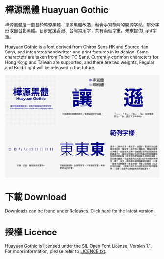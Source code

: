 # 樺源黑體 Huayuan Gothic

樺源黑體是一套基於昭源黑體、思源黑體改造，融合手寫韻味的開源字型。部分字形取自台北黑體。目前支援香港、台灣常用字，共有兩個字重，未來提供Light字重。

Huayuan Gothic is a font derived from Chiron Sans HK and Source Han Sans, and integrates handwritten and print features in its design. Some characters are taken from Taipei TC Sans. Currently common characters for Hong Kong and Taiwan are supported, and there are two weights, Regular and Bold. Light will be released in the future.

![Intro](https://github.com/lapomme/huayuan/blob/main/img/intro.png)

# 下載 Download
Downloads can be found under Releases. Click [here](https://github.com/lapomme/huayuan/releases/latest) for the latest version. 
# 授權 Licence
Huayuan Gothic is licensed under the SIL Open Font License, Version 1.1. For more information, please refer to [LICENCE.txt](https://github.com/lapomme/huayuan/blob/main/LICENCE.txt).
